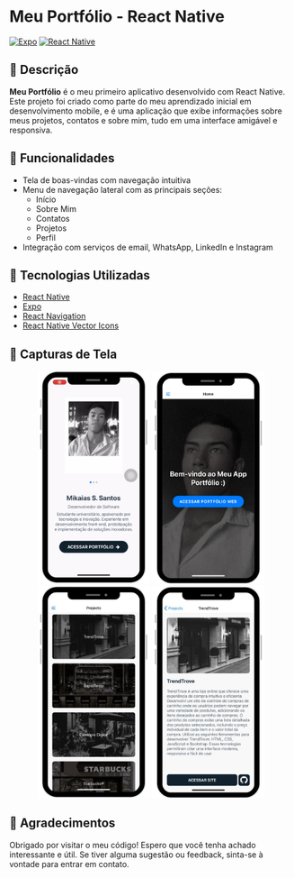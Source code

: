 # Meu Portfólio - React Native

[![Expo](https://img.shields.io/badge/Expo-000000?style=for-the-badge&logo=expo&logoColor=white)](https://expo.dev/)
[![React Native](https://img.shields.io/badge/React%20Native-20232A?style=for-the-badge&logo=react&logoColor=61DAFB)](https://reactnative.dev/)

## 📜 Descrição

**Meu Portfólio** é o meu primeiro aplicativo desenvolvido com React Native. Este projeto foi criado como parte do meu aprendizado inicial em desenvolvimento mobile, e é uma aplicação que exibe informações sobre meus projetos, contatos e sobre mim, tudo em uma interface amigável e responsiva.

## 📱 Funcionalidades

- Tela de boas-vindas com navegação intuitiva
- Menu de navegação lateral com as principais seções:
  - Início
  - Sobre Mim
  - Contatos
  - Projetos
  - Perfil
- Integração com serviços de email, WhatsApp, LinkedIn e Instagram

## 🚀 Tecnologias Utilizadas

- [React Native](https://reactnative.dev/)
- [Expo](https://expo.dev/)
- [React Navigation](https://reactnavigation.org/)
- [React Native Vector Icons](https://oblador.github.io/react-native-vector-icons/)

## 📸 Capturas de Tela

<p align="center">
  <img src="assets/layout-app-welcome.png" alt="Welcome" width="200">
  <img src="assets/layoutPage.png" alt="Home" width="200"/>
  <img src="assets/layout-app-project.png" alt="About Me" width="200"/>
  <img src="assets/layout-app-project-details.png" alt="Projects Screen" width="200"/>
</p>

## 🙏 Agradecimentos
Obrigado por visitar o meu código! Espero que você tenha achado interessante e útil. Se tiver alguma sugestão ou feedback, sinta-se à vontade para entrar em contato.


